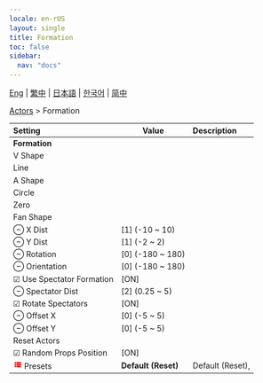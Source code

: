 ```yaml
---
locale: en-rUS
layout: single
title: Formation
toc: false
sidebar:
  nav: "docs"
---
```

[Eng](/dancexr/menu/2025.4/actors/formation) | [繁中](/tw/dancexr/menu/2025.4/actors/formation) | [日本語](/jp/dancexr/menu/2025.4/actors/formation) | [한국어](/kr/dancexr/menu/2025.4/actors/formation) | [简中](/zh/dancexr/menu/2025.4/actors/formation)

[Actors](../menu#Actors) > Formation



| Setting | Value | Description |
| :--- | --- | :--- |
|  <b>Formation</b>|| 
|  V Shape|| 
|  Line|| 
|  A Shape|| 
|  Circle|| 
|  Zero|| 
|  Fan Shape|| 
|  ⊖ X Dist| [1] (-10 ~ 10) | 
|  ⊖ Y Dist| [1] (-2 ~ 2) | 
|  ⊖ Rotation| [0] (-180 ~ 180) | 
|  ⊖ Orientation| [0] (-180 ~ 180) | 
|  ☑ Use Spectator Formation| [ON] | 
|  ⊖ Spectator Dist| [2] (0.25 ~ 5) | 
|  ☑ Rotate Spectators| [ON] | 
|  ⊖ Offset X| [0] (-5 ~ 5) | 
|  ⊖ Offset Y| [0] (-5 ~ 5) | 
|  Reset Actors|| 
|  ☑ Random Props Position| [ON] | 
| <img src="/images/icon/ic_list.png" alt="list icon"/> Presets| **Default (Reset)** | Default (Reset),  |
